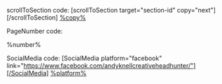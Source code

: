 
scrollToSection
code:
[scrollToSection target="section-id" copy="next"][/scrollToSection]
<a data-behaviour="scrollToSection" class="scroll-to-section__button" href="#%target%">%copy%</a>

PageNumber 
code:

<span class="page-number">
%number%
</span>

SocialMedia
code:
[SocialMedia platform="facebook" link="https://www.facebook.com/andyknellcreativeheadhunter/"][/SocialMedia]
<a class="ak-social__icon ak-social__icon--%platform%" href="%url%" target="_blank">
%platform%
</a>